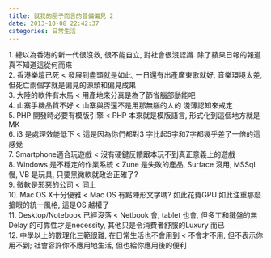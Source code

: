 ```yaml
---
title: 就我的圈子而言的普偏偏見 2
date: 2013-10-08 22:42:37
categories: 日常生活
---
```


1\. 總以為香港的新一代很沒救, 很不能自立, 對社會很沒認識. 除了蘋果日報的報道真不知道這從何而來  
2\. 香港樂壇已死 &lt; 發展到盡頭就是如此, 一日還有出產廣東歌就好, 音樂環境太差, 但死亡兩個字就是偏見的源頭和偏見成果  
3\. 大陸的軟件有木馬 &lt; 用產地來分真是為了節省腦部動能吧  
4\. 山寨手機品質不好 &lt; 山寨與否還不是用那無腦的人的 淺薄認知來戒定  
5\. PHP 開發時必要有模版引擎 &lt; PHP 本來就是模版語言, 形式化到這個地方就是MK  
6\. i3 是處理效能低下 &lt; 這是因為你們都對3 字比起5字和7字都幾乎差了一倍的這感覺  
7\. Smartphone適合玩遊戲 &lt; 沒有硬鍵反饋跟本玩不到真正意義上的遊戲  
8\. Windows 是不穩定的作業系統 &lt; Zune 是失敗的產品, Surface 沒用, MSSql 慢, VB 是玩具, 只要黑微軟就政治正確了?  
9\. 微軟是邪惡的公司 &lt; 同上  
10\. Mac OS X十分優雅 &lt; Mac OS 有點陣形文字嗎? 如此花費GPU 如此注重那麼搶眼的統一風格, 這是OS 越權了  
11\. Desktop/Notebook 已經沒落 &lt; Netbook 會, tablet 也會, 但多工和鍵盤的無Delay 的可靠性才是necessity, 其他只是令消費者舒服的Luxury 而已  
12\. 中學以上的數理化三範很難, 在日常生活也不會用到 &lt; 不會才不用, 但不表示你用不到; 社會容許你不應用地生活, 但也給你應用後的便利